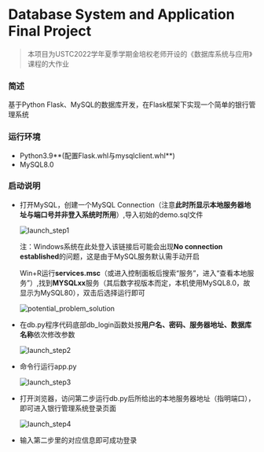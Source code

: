 # Database System and Application Final Project

>  本项目为USTC2022学年夏季学期金培权老师开设的《数据库系统与应用》课程的大作业

### 简述 ###

基于Python Flask、MySQL的数据库开发，在Flask框架下实现一个简单的银行管理系统

### 运行环境 ##

- Python3.9**(配置Flask.whl与mysqlclient.whl**)
- MySQL8.0

### 启动说明 ###

- 打开MySQL，创建一个MySQL Connection（注意**此时所显示本地服务器地址与端口号并非登入系统时所用**）,导入初始的demo.sql文件

  ![launch_step1](D:\Github\Database-System-and-Application-Final-Project\pics\launch_step1.jpg)

  注：Windows系统在此处登入该链接后可能会出现**No connection established**的问题，这是由于MySQL服务默认需手动开启

  Win+R运行**services.msc**（或进入控制面板后搜索“服务”，进入“查看本地服务”）,找到**MYSQLxx**服务（其后数字视版本而定，本机使用MySQL8.0，故显示为MySQL80），双击后选择运行即可

  ![potential_problem_solution](D:\Github\Database-System-and-Application-Final-Project\pics\potential_problem_solution.jpg)

- 在db.py程序代码底部db_login函数处按**用户名、密码、服务器地址、数据库名称**依次修改参数

  ![launch_step2](D:\Github\Database-System-and-Application-Final-Project\pics\launch_step2.jpg)

- 命令行运行app.py

  ![launch_step3](D:\Github\Database-System-and-Application-Final-Project\pics\launch_step3.jpg)

- 打开浏览器，访问第二步运行db.py后所给出的本地服务器地址（指明端口），即可进入银行管理系统登录页面

  ![launch_step4](D:\Github\Database-System-and-Application-Final-Project\pics\launch_step4.jpg)

- 输入第二步里的对应信息即可成功登录










